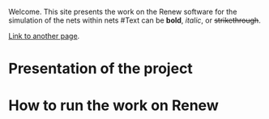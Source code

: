 
Welcome. This site presents the work on the Renew software for the simulation of the nets within nets
#Text can be **bold**, _italic_, or ~~strikethrough~~.

[Link to another page](./another-page.html).

# Presentation of the project

# How to run the work on Renew



